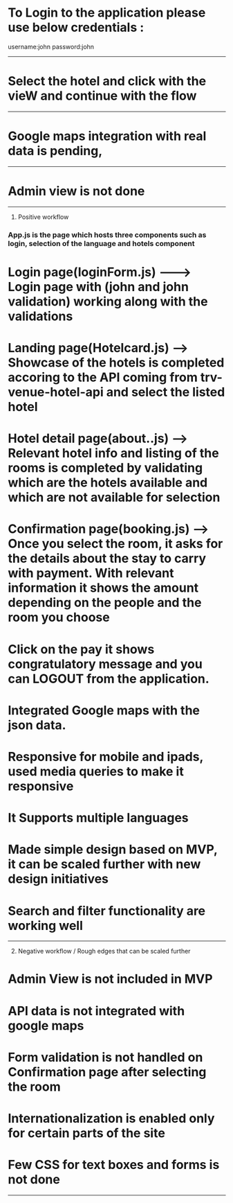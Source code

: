 # To Login to the application please use below credentials :

username:john
password:john

-------------------------------------------------------------------------------
# Select the hotel and click with the vieW and continue with the flow
______________________________________________________________________________

# Google maps integration with real data is pending, 

---------------------------------------------------------------------------------
# Admin view is not done
________________________________________________________________________________

1. Positive workflow

### App.js is the page which hosts three components such as login, selection of the language and hotels component
# Login page(loginForm.js) ---> Login page with (john and john validation) working along with the validations

# Landing page(Hotelcard.js) --> Showcase of the hotels is completed accoring to the API coming from trv-venue-hotel-api and select the listed hotel

# Hotel detail page(about..js) --> Relevant hotel info and listing of the rooms is completed by validating which are the hotels available and which are not available for selection

# Confirmation page(booking.js) --> Once you select the room, it asks for the details about the stay to carry with payment. With relevant information it shows the amount depending  on the people and the room you choose

# Click on the pay it shows congratulatory message and you can LOGOUT from the application.

# Integrated Google maps with the json data.

# Responsive for mobile and ipads, used media queries to make it responsive

# It Supports multiple languages

# Made simple design based on MVP, it can be scaled further with new design initiatives

# Search and filter functionality are working well
----------------------------------------------------------------------------------------------

2. Negative workflow / Rough edges that can be scaled further

# Admin View is not included in MVP

# API data is not integrated with google maps

# Form validation is not handled on Confirmation page after selecting the room

# Internationalization is enabled only for certain parts of the site 

# Few CSS for text boxes and forms is not done

-----------------------------------------------------------------------------------------------